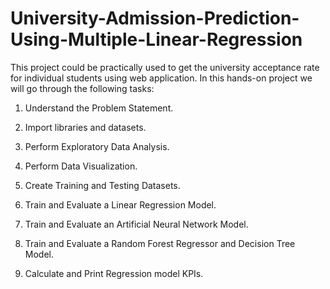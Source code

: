 # University-Admission-Prediction-Using-Multiple-Linear-Regression

This project could be practically used to get the university acceptance rate for individual students using web application. In this hands-on project we will go through the following tasks: 
1) Understand the Problem Statement. 

2) Import libraries and datasets.

3) Perform Exploratory Data Analysis.

4) Perform Data Visualization.

5) Create Training and Testing Datasets.

6) Train and Evaluate a Linear Regression Model.

7) Train and Evaluate an Artificial Neural Network Model.

8) Train and Evaluate a Random Forest Regressor and Decision Tree Model.

9) Calculate and Print Regression model KPIs.
